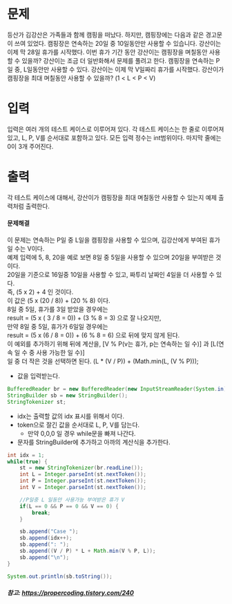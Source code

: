 # 문제
등산가 김강산은 가족들과 함께 캠핑을 떠났다. 하지만, 캠핑장에는 다음과 같은 경고문이 쓰여 있었다.
캠핑장은 연속하는 20일 중 10일동안만 사용할 수 있습니다.
강산이는 이제 막 28일 휴가를 시작했다. 이번 휴가 기간 동안 강산이는 캠핑장을 며칠동안 사용할 수 있을까?
강산이는 조금 더 일반화해서 문제를 풀려고 한다.
캠핑장을 연속하는 P일 중, L일동안만 사용할 수 있다. 강산이는 이제 막 V일짜리 휴가를 시작했다. 강산이가 캠핑장을 최대 며칠동안 사용할 수 있을까? (1 < L < P < V)

# 입력
입력은 여러 개의 테스트 케이스로 이루어져 있다. 각 테스트 케이스는 한 줄로 이루어져 있고, L, P, V를 순서대로 포함하고 있다. 모든 입력 정수는 int범위이다. 마지막 줄에는 0이 3개 주어진다.

# 출력
각 테스트 케이스에 대해서, 강산이가 캠핑장을 최대 며칠동안 사용할 수 있는지 예제 출력처럼 출력한다.


#### 문제해결 
이 문제는 연속하는 P일 중 L일을 캠핑장을 사용할 수 있으며, 김강산에게 부여된 휴가일 수는 V이다.   
예제 입력에 5, 8, 20을 예로 보면 8일 중 5일을 사용할 수 있으며 20일을 부여받은 것이다.   
20일을 기준으로 16일중 10일을 사용할 수 있고, 짜투리 날짜인 4일을 더 사용할 수 있다.  
즉, (5 x 2) + 4 인 것이다.   
이 값은 (5 x (20 / 8)) + (20 % 8) 이다.   
8일 중 5일, 휴가를 3일 받았을 경우에는  
result = (5 x ( 3 / 8 = 0)) + (3 % 8 = 3) 으로 잘 나오지만,   
만약 8일 중 5일, 휴가가 6일일 경우에는  
result = (5 x (6 / 8 = 0)) + (6 % 8 = 6) 으로 뒤에 맞지 않게 된다.   
이 예외를 추가하기 위해 뒤에 계산을, [V % P(v는 휴가, p는 연속하는 일 수)] 과 [L(연속 일 수 중 사용 가능한 일 수)]   
일 중 더 작은 것을 선택하면 된다.
(L * (V / P)) + (Math.min(L, (V % P)));

- 값을 입력받는다. 
```java
BufferedReader br = new BufferedReader(new InputStreamReader(System.in));
StringBuilder sb = new StringBuilder();
StringTokenizer st;
```
- idx는 출력할 값의 idx 표시를 위해서 이다.
- token으로 잘긴 값을 순서대로 L, P, V를 담는다.
  - 만약 0,0,0 일 경우 while문을 빠져 나간다.
- 문자를 StringBuilder에 추가하고 아까의 계산식을 추가한다.

```java
int idx = 1;
while(true) {
    st = new StringTokenizer(br.readLine());
    int L = Integer.parseInt(st.nextToken());
    int P = Integer.parseInt(st.nextToken());
    int V = Integer.parseInt(st.nextToken());

    //P일중 L 일동안 사용가능 부여받은 휴가 V
    if(L == 0 && P == 0 && V == 0) {
        break;
    }

    sb.append("Case ");
    sb.append(idx++);
    sb.append(": ");
    sb.append((V / P) * L + Math.min(V % P, L));
    sb.append("\n");
}

System.out.println(sb.toString());
```

##### 참고: https://propercoding.tistory.com/240